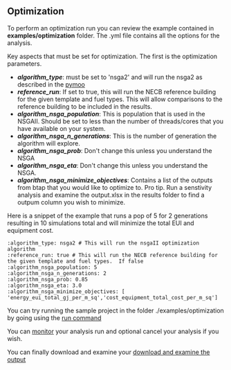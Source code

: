 ## Optimization 
To perform an optimization run you can review the example contained in **examples/optimization** folder. The .yml file contains all the 
options for the analysis. 

Key aspects that must be set for optimization. The first is the optimization parameters. 

* ***algorithm_type***: must be set to 'nsga2' and will run the nsga2 as described in the [pymoo](https://pymoo.org/algorithms/moo/nsga2.html)
* ***reference_run***: If set to true, this will run the NECB reference building for the given template and fuel types. This will allow comparisons to the reference building to be included in the results.  
* ***algorithm_nsga_population***: This is population that is used in the NSGAII. Should be set to less than the number of threads/cores that you have available on your system.
* ***algorithm_nsga_n_generations***: This is the number of generation the algorithm will explore. 
* ***algorithm_nsga_prob***: Don't change this unless you understand the NSGA
* ***algorithm_nsga_eta***: Don't change this unless you understand the NSGA. 
* ***algorithm_nsga_minimize_objectives***: Contains a list of the outputs from btap that you would like to optimize to. Pro tip. Run a senstivity analysis and examine the output.xlsx in the results folder to find a outpum column you wish to minimize.

Here is a snippet of the example that runs a pop of 5 for 2 generations resulting in 10 simulations total and will minimize the total EUI and equipment cost. 

```angular2html
:algorithm_type: nsga2 # This will run the nsgaII optimization algorithm
:reference_run: true # This will run the NECB reference building for the given template and fuel types.  If false 
:algorithm_nsga_population: 5
:algorithm_nsga_n_generations: 2
:algorithm_nsga_prob: 0.85 
:algorithm_nsga_eta: 3.0
:algorithm_nsga_minimize_objectives: [ 'energy_eui_total_gj_per_m_sq','cost_equipment_total_cost_per_m_sq']
```
You can try running the sample project in the folder ./examples/optimization by going using the [run command](run.md)

You can [monitor](monitoring.md) your analysis run and optional cancel your analysis if you wish.  

You can finally download and examine your [download and examine the output](download_examine.md)